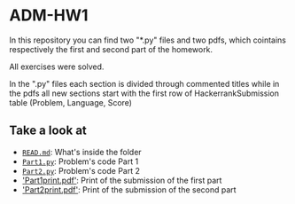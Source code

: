 # ADM-HW1
In this repository you can find two "*.py" files and two pdfs, which cointains respectively the first and second part of the homework.

All exercises were solved.

In the ".py" files each section is divided through commented titles while in the pdfs all new sections start with the first row of HackerrankSubmission table (Problem, Language, Score)

## Take a look at
- [`READ.md`](https://github.com/marinazanoni/ADM-HW1/edit/main/README.md): What's inside the folder
- [`Part1.py`](https://github.com/marinazanoni/ADM-HW1/blob/main/submissionHM1-15-10-Zanoni.py): Problem's code Part 1
- [`Part2.py`](https://github.com/marinazanoni/ADM-HW1/blob/main/Part2-HMW1-Zanoni.py): Problem's code Part 2
- ['Part1print.pdf'](https://github.com/marinazanoni/ADM-HW1/blob/main/HM1_zanoni.pdf): Print of the submission of the first part
- ['Part2print.pdf'](https://github.com/marinazanoni/ADM-HW1/blob/main/PART2Submissions%20Zanoni.pdf): Print of the submission of the second part
